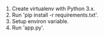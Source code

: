1. Create virtualenv with Python 3.x.
2. Run 'pip install -r requirements.txt'.
3. Setup environ variable.
2. Run 'app.py'.
